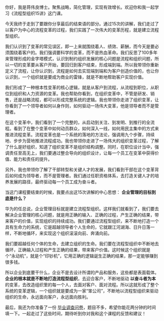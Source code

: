 你好，我是蒋伟良博士。聚焦战略，简化管理，实现有效增长。欢迎你和我一起学习《流程型组织15讲》这门课。

今天我终于走到了要跟你分享最后的结束语的部分。通过15次的讲解，我们走过了以客户为中心的流程变革的过程，我们实践了一次伟大的变革历程，就是建立流程型组织。

我们认识到了变革的常见误区，即一上来就围绕着人、绩效、薪酬，而今天是要必须围绕着客户的。我们强调要科学的变革，而不是热血革命。我们反思了100多年来管理形成的金字塔模式，认识到制约组织发展的核心问题是流程和组织问题，所以一切的变革要从客户开始，要回归到客户结束，形成端到端。所以我带领你重新定义了流程，让你认识到，流程是如何去实现端到端和为客户创造价值的，也让你认识到，一个组织就是要成为商业的雷锋，就是不断地帮助客户实现价值。

我们形成了一种根本性变革的核心逻辑，就是从客户到流程，从流程到职位，从职位到组织和人力资源的变革。我也帮助你看到，在组织变革中，不管是研发、销售，还是战略流程，都可以形成完整系统的逻辑。我也带领你走进了组织变革，让你看到了一个领导者如何以身作则，如何驱动一场伟大变革，他是领导者而不是管理者。

在这个变革中，我们看到了一个完整的，从启动到关注、到发明、到推行的全流程。看到了在整个变革中如何动员群众，如何深入一线，如何用民主集中的方式来推进流程变革。流程变革也是一个系统的落地的方法论，强调用九个步骤，持续地、步步为营地推进流程成功。我也带领你走进了一场伟大的组织变革过程，了解了什么是好组织，知道了组织变革不是组织结构调整。同时，在职位设计当中，强调责任至高无上，我们要通过整合导向的组织设计，让每一个员工在变革中获得价值、能力和责任的提升。

另外，我也带领你了解了干部转型和关键人才的发展，我们看到干部在这个变革背后如何成为领导者，而不是管理者。我们通过任职资格体系，去打造关键人才的培养发展的路径，最终驱动每一个员工成为奋斗者。

当这门课程要结束的时候，我要点出这15次讲解的中心思想： **企业管理的目标到底是什么？**

华为的任总说，企业管理目标就是建立流程型组织。这样我们就看到了，我们要去解决企业管理的核心问题，就是用正确的输入、正确的过程，产生正确的结果，带来客户的价值，实现组织的持续成功。我们要通过流程型组织，来不断地打造一个具有生命力的系统，它是超越领导者个人生命的，它就跟江河湖海、日升日落一样，不断地循环，来实现这个组织滚滚向前、奔涌向前。

我们要超越任何个体的生命，去建立组织的生命。我们要在流程型组织中不断地去循环，正确输入过程和产生正确的结果，带来客户价值。这时候这个组织就是个“永动机”，就是个“印钞机”，它用正确的逻辑诞生正确的结果，那一定能够赚到很多钱。

所以企业到底要干什么，企业不是去设计所谓的产品和服务，这些都是表面载体。 **企业的根本就是不断地打造流程型组织**，去迎合客户，不断地驱动 **以奋斗者为本** 的变革，去改造组织里的每一个人，去面对客户、面对流程。所以这就形成了整个系统的变革逻辑，一个组织就是要成为一家“笨公司”，不断地以流程型组织来驱动组织的生命，永远面向客户，永远面向胜利。

最后，我还为你准备了一份 [毕业调查问卷](https://jinshuju.net/f/SJM1s5)，题目不多，希望你能花两分钟的时间填一下。一起走过了这些时间，期待听到你对我和这个课程的反馈和建议！